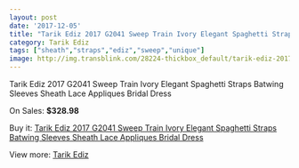 ```yaml
---
layout: post
date: '2017-12-05'
title: "Tarik Ediz 2017 G2041 Sweep Train Ivory Elegant Spaghetti Straps Batwing Sleeves Sheath Lace Appliques Bridal Dress"
category: Tarik Ediz
tags: ["sheath","straps","ediz","sweep","unique"]
image: http://img.transblink.com/28224-thickbox_default/tarik-ediz-2017-g2041-sweep-train-ivory-elegant-spaghetti-straps-batwing-sleeves-sheath-lace-appliques-bridal-dress.jpg
---
```

Tarik Ediz 2017 G2041 Sweep Train Ivory Elegant Spaghetti Straps Batwing Sleeves Sheath Lace Appliques Bridal Dress

On Sales: **$328.98**
<a href="https://www.transblink.com/en/tarik-ediz/9233-tarik-ediz-2017-g2041-sweep-train-ivory-elegant-spaghetti-straps-batwing-sleeves-sheath-lace-appliques-bridal-dress.html"><amp-img layout="responsive" width="600" height="600" src="//img.transblink.com/28224-thickbox_default/tarik-ediz-2017-g2041-sweep-train-ivory-elegant-spaghetti-straps-batwing-sleeves-sheath-lace-appliques-bridal-dress.jpg" alt="Tarik Ediz 2017 G2041 Sweep Train Ivory Elegant Spaghetti Straps Batwing Sleeves Sheath Lace Appliques Bridal Dress 0" /></a>
<a href="https://www.transblink.com/en/tarik-ediz/9233-tarik-ediz-2017-g2041-sweep-train-ivory-elegant-spaghetti-straps-batwing-sleeves-sheath-lace-appliques-bridal-dress.html"><amp-img layout="responsive" width="600" height="600" src="//img.transblink.com/28225-thickbox_default/tarik-ediz-2017-g2041-sweep-train-ivory-elegant-spaghetti-straps-batwing-sleeves-sheath-lace-appliques-bridal-dress.jpg" alt="Tarik Ediz 2017 G2041 Sweep Train Ivory Elegant Spaghetti Straps Batwing Sleeves Sheath Lace Appliques Bridal Dress 1" /></a>

Buy it: [Tarik Ediz 2017 G2041 Sweep Train Ivory Elegant Spaghetti Straps Batwing Sleeves Sheath Lace Appliques Bridal Dress](https://www.transblink.com/en/tarik-ediz/9233-tarik-ediz-2017-g2041-sweep-train-ivory-elegant-spaghetti-straps-batwing-sleeves-sheath-lace-appliques-bridal-dress.html "Tarik Ediz 2017 G2041 Sweep Train Ivory Elegant Spaghetti Straps Batwing Sleeves Sheath Lace Appliques Bridal Dress")

View more: [Tarik Ediz](https://www.transblink.com/en/80-tarik-ediz "Tarik Ediz")